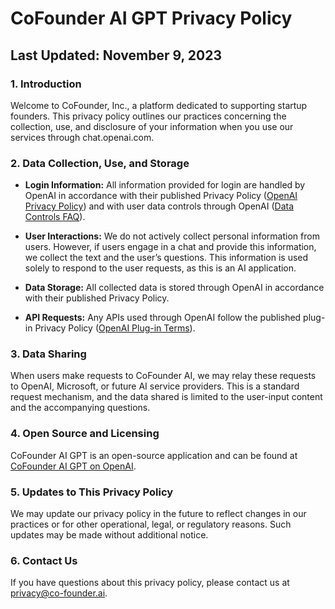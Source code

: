 # CoFounder AI GPT Privacy Policy
## Last Updated: November 9, 2023

### 1. Introduction
Welcome to CoFounder, Inc., a platform dedicated to supporting startup founders. This privacy policy outlines our practices concerning the collection, use, and disclosure of your information when you use our services through chat.openai.com.

### 2. Data Collection, Use, and Storage
- **Login Information:** All information provided for login are handled by OpenAI in accordance with their published Privacy Policy ([OpenAI Privacy Policy](https://openai.com/policies/privacy-policy)) and with user data controls through OpenAI ([Data Controls FAQ](https://help.openai.com/en/articles/7730893-data-controls-faq)).

- **User Interactions:** We do not actively collect personal information from users. However, if users engage in a chat and provide this information, we collect the text and the user’s questions. This information is used solely to respond to the user requests, as this is an AI application.

- **Data Storage:** All collected data is stored through OpenAI in accordance with their published Privacy Policy.

- **API Requests:** Any APIs used through OpenAI follow the published plug-in Privacy Policy ([OpenAI Plug-in Terms](https://openai.com/policies/plugin-terms)).

### 3. Data Sharing
When users make requests to CoFounder AI, we may relay these requests to OpenAI, Microsoft, or future AI service providers. This is a standard request mechanism, and the data shared is limited to the user-input content and the accompanying questions.

### 4. Open Source and Licensing
CoFounder AI GPT is an open-source application and can be found at [CoFounder AI GPT on OpenAI](https://chat.openai.com/g/g-CckHnh4jZ-cofounder-ai).

### 5. Updates to This Privacy Policy
We may update our privacy policy in the future to reflect changes in our practices or for other operational, legal, or regulatory reasons. Such updates may be made without additional notice.

### 6. Contact Us
If you have questions about this privacy policy, please contact us at [privacy@co-founder.ai](mailto:privacy@co-founder.ai).
